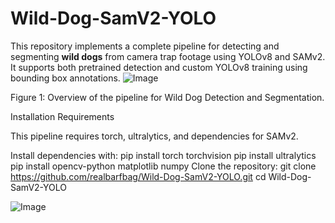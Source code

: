 # Wild-Dog-SamV2-YOLO
This repository implements a complete pipeline for detecting and segmenting **wild dogs** from camera trap footage using YOLOv8 and SAMv2. It supports both pretrained detection and custom YOLOv8 training using bounding box annotations.
![Image](https://github.com/user-attachments/assets/dc24347f-c907-4163-a8ec-c1bf209cf4fa)

Figure 1: Overview of the pipeline for Wild Dog Detection and Segmentation.

Installation Requirements

This pipeline requires torch, ultralytics, and dependencies for SAMv2.

Install dependencies with: 
pip install torch torchvision
pip install ultralytics
pip install opencv-python matplotlib numpy
Clone the repository:
git clone https://github.com/realbarfbag/Wild-Dog-SamV2-YOLO.git
cd Wild-Dog-SamV2-YOLO



![Image](https://github.com/user-attachments/assets/98996799-7324-4404-be01-94ab23eb373c)
